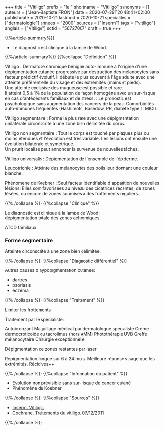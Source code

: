 +++
title = "Vitiligo"
prefix = "le "
shortname = "Vitiligo"
synonyms = []
auteurs = ["Jean-Baptiste FRON"]
date = 2020-07-29T20:48:41+02:00
publishdate = 2020-10-21
lastmod = 2020-10-21
specialites = ["dermatologie"]
annees = "2000"
sources = ["Inserm"]
tags = ["vitiligo"]
anglais = ["Vitiligo"]
sctid = "56727007"
draft = true
+++

{{%article-summary%}}

- Le diagnostic est clinique à la lampe de Wood.

{{%/article-summary%}}
{{%collapse "Définition" %}}

Vitiligo
: Dermatose chronique bénigne auto-immune à l'origine d'une dépigmentation cutanée progressive par destruction des mélanocytes sans facteur prédictif évolutif. Il débute le plus souvent à l'âge adulte avec une atteinte préférentielle du visage et des extrémités (mains et pieds).  
Une atteinte exclusive des muqueuse est possible et rare.  
Il atteint 0,5 à 1% de la population de façon homogène avec un sur-risque en cas d'antécédents familiaux et de stress.
: Le pronostic est psychologique sans augmentation des cancers de la peau. Comorbidités auto-immunes fréquentes (Hashimoto, Basedow, PR, diabète type 1, MICI).

Vitiligo segmentaire
: Forme la plus rare avec une dépigmentation unilatérale circonscrite à une zone bien délimitée du corps.

Vitiligo non segmentaire
: Tout le corps est touché par plaques plus ou moins étendues et l'évolution est très variable. Les lésions ont ensuite une évolution bilatérale et symétrique.  
Un prurit localisé peut annoncer la survenue de nouvelles tâches.

Vitiligo universalis
: Dépigmentation de l'ensemble de l'épiderme.

Leucotrichie
: Atteinte des mélanocytes des poils leur donnant une couleur blanche.

Phénomène de Koebner
: Seul facteur identifiable d'apparition de nouvelles lésions. Elles sont favorisées au niveau des cicatrices récentes, de zones lésées, ou encore de zones soumises à des frottements réguliers.

{{% /collapse %}}
{{%collapse "Clinique" %}}

Le diagnostic est clinique à la lampe de Wood:  
dépigmentation totale des zones achromiques.

ATCD familiaux

### Forme segmentaire

Atteinte circonscrite à une zone bien délimitée.

{{% /collapse %}}
{{%collapse "Diagnostic différentiel" %}}

Autres causes d'hypopigmentation cutanée:

- dartres
- psoriasis
- eczéma

{{% /collapse %}}
{{%collapse "Traitement" %}}

Limiter les frottements

Traitement par le spécialiste:

Autobronzant
Maquillage médical pur dermatologue spécialiste
Crème dermocroticoide ou tacrolimus (hors AMM)
Photothérapie UVB
Greffe mélanocytaire
Chirurgie exceptionnelle

Dépigmentation de zones restantes par laser

Repigmentation longue sur 6 à 24 mois. Meilleure réponse visage que les extrémités.
Récidives++

{{% /collapse %}}
{{%collapse "Information du patient" %}}

- Évolution non prévisible sans sur-risque de cancer cutané
- Phénomène de Koebner

{{% /collapse %}}
{{%collapse "Sources" %}}

- [Inserm. Vitiligo.](https://www.inserm.fr/information-en-sante/dossiers-information/vitiligo)
- [Cochrane. Traitements du vitiligo. 07/12/2011](https://www.cochrane.org/fr/CD003263/SKIN_traitements-du-vitiligo-maladie-entrainant-une-perte-de-la-couleur-de-la-peau-en-plaques)

{{% /collapse %}}
